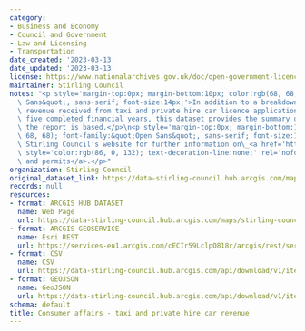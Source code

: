 ```yaml
---
category:
- Business and Economy
- Council and Government
- Law and Licensing
- Transportation
date_created: '2023-03-13'
date_updated: '2023-03-13'
license: https://www.nationalarchives.gov.uk/doc/open-government-licence/version/3/
maintainer: Stirling Council
notes: "<p style='margin-top:0px; margin-bottom:10px; color:rgb(68, 68, 68); font-family:&quot;Open\
  \ Sans&quot;, sans-serif; font-size:14px;'>In addition to a breakdown of the fee\
  \ revenue received from taxi and private hire car licence applications for the last\
  \ five completed financial years, this dataset provides the summary details on which\
  \ the report is based.</p>\n<p style='margin-top:0px; margin-bottom:10px; color:rgb(68,\
  \ 68, 68); font-family:&quot;Open Sans&quot;, sans-serif; font-size:14px;'>Visit\
  \ Stirling Council's website for further information on\_<a href='https://www.stirling.gov.uk/licensing-legal/licenses-permits-permissions/'\
  \ style='color:rgb(86, 0, 132); text-decoration-line:none;' rel='nofollow ugc'>licences\
  \ and permits</a>.</p>"
organization: Stirling Council
original_dataset_link: https://data-stirling-council.hub.arcgis.com/maps/stirling-council::consumer-affairs-taxi-and-private-hire-car-revenue
records: null
resources:
- format: ARCGIS HUB DATASET
  name: Web Page
  url: https://data-stirling-council.hub.arcgis.com/maps/stirling-council::consumer-affairs-taxi-and-private-hire-car-revenue
- format: ARCGIS GEOSERVICE
  name: Esri REST
  url: https://services-eu1.arcgis.com/cECIr59LclpO818r/arcgis/rest/services/consumer%20affairs%20-%20taxi%20and%20private%20hire%20car%20revenue/FeatureServer/0
- format: CSV
  name: CSV
  url: https://data-stirling-council.hub.arcgis.com/api/download/v1/items/f8140bccb92b41dab1da86b2cd88179f/csv?layers=0
- format: GEOJSON
  name: GeoJSON
  url: https://data-stirling-council.hub.arcgis.com/api/download/v1/items/f8140bccb92b41dab1da86b2cd88179f/geojson?layers=0
schema: default
title: Consumer affairs - taxi and private hire car revenue
---
```

